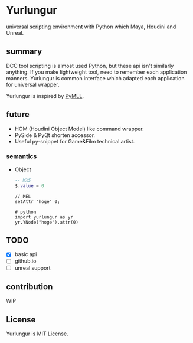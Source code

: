 # Yurlungur
universal scripting environment with Python which Maya, Houdini and Unreal.

## summary
DCC tool scripting is almost used Python, but these api isn't similarly anything.
If you make lightweight tool, need to remember each application manners.
Yurlungur is common interface which adapted each application for universal wrapper.

Yurlungur is inspired by [PyMEL](https://github.com/LumaPictures/pymel).

## future
* HOM (Houdini Object Model) like command wrapper.
* PySide & PyQt shorten accessor.
* Useful py-snippet for Game&Film technical artist.

### semantics

- Object
    ```lua
    -- MXS
    $.value = 0
    ```
    
    ```mel
    // MEL    
    setAttr "hoge" 0;
    ```
    
    ```python:yurlungur
    # python
    import yurlungur as yr
    yr.YNode("hoge").attr(0)
    ``` 

## TODO
- [x] basic api
- [ ] github.io
- [ ] unreal support

## contribution
WIP


## License
Yurlungur is MIT License.
